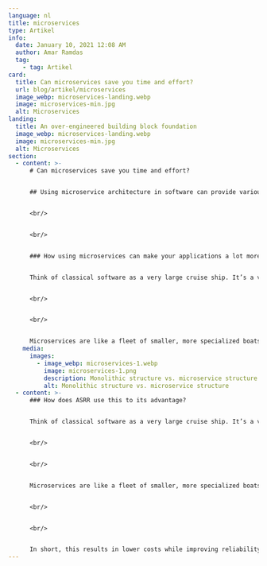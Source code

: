 ```yaml
---
language: nl
title: microservices
type: Artikel
info:
  date: January 10, 2021 12:08 AM
  author: Amar Ramdas
  tag:
    - tag: Artikel
card:
  title: Can microservices save you time and effort?
  url: blog/artikel/microservices
  image_webp: microservices-landing.webp
  image: microservices-min.jpg
  alt: Microservices
landing:
  title: An over-engineered building block foundation
  image_webp: microservices-landing.webp
  image: microservices-min.jpg
  alt: Microservices
section:
  - content: >-
      # Can microservices save you time and effort?


      ## Using microservice architecture in software can provide various advantages over traditional monolithic applications.


      <br/>


      <br/>


      ### How using microservices can make your applications a lot more flexible


      Think of classical software as a very large cruise ship. It’s a very complex and big machine, capable of a lot of different things. However, it’s a large endeavor to build from scratch, and if one part breaks, the whole ship might sink. Furthermore, it’s a hassle to upgrade one specific part, even though the rest may be working fine.


      <br/>


      <br/>


      Microservices are like a fleet of smaller, more specialized boats. One focusses on payments, the next on user management, another one for security, etc. It’s easy to swap a single boat if it breaks. It’s easy to isolate a single part if it needs to be upgraded, and can be over-engineered as it is used extensively through different projects.
    media:
      images:
        - image_webp: microservices-1.webp
          image: microservices-1.png
          description: Monolithic structure vs. microservice structure
          alt: Monolithic structure vs. microservice structure
  - content: >-
      ### How does ASRR use this to its advantage?


      Think of classical software as a very large cruise ship. It’s a very complex and big machine, capable of a lot of different things. However, it’s a large endeavor to build from scratch, and if one part breaks, the whole ship might sink. Furthermore, it’s a hassle to upgrade one specific part, even though the rest may be working fine.


      <br/>


      <br/>


      Microservices are like a fleet of smaller, more specialized boats. One focusses on payments, the next on user management, another one for security, etc. It’s easy to swap a single boat if it breaks. It’s easy to isolate a single part if it needs to be upgraded, and can be over-engineered as it is used extensively through different projects.


      <br/>


      <br/>


      In short, this results in lower costs while improving reliability.
---
```


